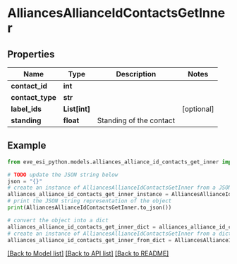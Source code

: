 # AlliancesAllianceIdContactsGetInner


## Properties

Name | Type | Description | Notes
------------ | ------------- | ------------- | -------------
**contact_id** | **int** |  | 
**contact_type** | **str** |  | 
**label_ids** | **List[int]** |  | [optional] 
**standing** | **float** | Standing of the contact | 

## Example

```python
from eve_esi_python.models.alliances_alliance_id_contacts_get_inner import AlliancesAllianceIdContactsGetInner

# TODO update the JSON string below
json = "{}"
# create an instance of AlliancesAllianceIdContactsGetInner from a JSON string
alliances_alliance_id_contacts_get_inner_instance = AlliancesAllianceIdContactsGetInner.from_json(json)
# print the JSON string representation of the object
print(AlliancesAllianceIdContactsGetInner.to_json())

# convert the object into a dict
alliances_alliance_id_contacts_get_inner_dict = alliances_alliance_id_contacts_get_inner_instance.to_dict()
# create an instance of AlliancesAllianceIdContactsGetInner from a dict
alliances_alliance_id_contacts_get_inner_from_dict = AlliancesAllianceIdContactsGetInner.from_dict(alliances_alliance_id_contacts_get_inner_dict)
```
[[Back to Model list]](../README.md#documentation-for-models) [[Back to API list]](../README.md#documentation-for-api-endpoints) [[Back to README]](../README.md)


